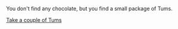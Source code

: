 You don't find any chocolate, but you find a small package of Tums.

[Take a couple of Tums](../take_tums/take_tums.md)